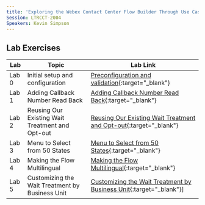 ```yaml
---
title: 'Exploring the Webex Contact Center Flow Builder Through Use Cases'
Session: LTRCCT-2004
Speakers: Kevin Simpson
---
```




## Lab Exercises

|Lab|Topic|Lab Link|
|---|---|---|
|Lab 0|Initial setup and configuration|[Preconfiguration and validation](Lab_0.md){:target="_blank"}|
|Lab 1|Adding Callback Number Read Back|[Adding Callback Number Read Back](Lab_1.md){:target="_blank"}|
|Lab 2|Reusing Our Existing Wait Treatment and Opt-out|[Reusing Our Existing Wait Treatment and Opt-out](Lab_2.md){:target="\_blank"}|
|Lab 3|Menu to Select from 50 States|[Menu to Select from 50 States](Lab_3.md){:target="_blank"}|
|Lab 4|Making the Flow Multilingual|[Making the Flow Multilingual](Lab_4.md){:target="_blank"}|
|Lab 5|Customizing the Wait Treatment by Business Unit|[Customizing the Wait Treatment by Business Unit](Lab_5){:target="_blank"}]